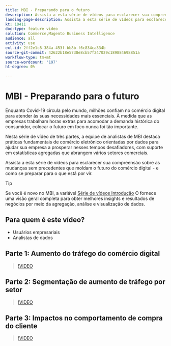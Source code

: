 ```yaml
---
title: MBI - Preparando para o futuro
description: Assista a esta série de vídeos para esclarecer sua compreensão das mudanças sem precedentes que moldam o futuro do comércio digital.
landing-page-description: Assista a esta série de vídeos para esclarecer sua compreensão das mudanças sem precedentes que moldam o futuro do comércio digital.
kt: 10411
doc-type: feature video
solution: Commerce,Magento Business Intelligence
audience: all
activity: use
exl-id: 2ff2e1c8-384a-453f-bb8b-f6c834ca334b
source-git-commit: 42622b18e5738e8cb57f247029c189884698851a
workflow-type: tm+mt
source-wordcount: '197'
ht-degree: 0%

---
```


# MBI - Preparando para o futuro

Enquanto Covid-19 circula pelo mundo, milhões confiam no comércio digital para atender às suas necessidades mais essenciais. À medida que as empresas trabalham horas extras para acomodar a demanda histórica do consumidor, colocar o futuro em foco nunca foi tão importante.

Nesta série de vídeo de três partes, a equipe de analistas de MBI destaca práticas fundamentais de comércio eletrônico orientadas por dados para ajudar sua empresa a prosperar nesses tempos desafiadores, com suporte em estatísticas agregadas que abrangem vários setores comerciais.

Assista a esta série de vídeos para esclarecer sua compreensão sobre as mudanças sem precedentes que moldam o futuro do comércio digital - e como se preparar para o que está por vir.

>[!TIP]
>
>Se você é novo no MBI, a variável [Série de vídeos Introdução](1-overview.md) O fornece uma visão geral completa para obter melhores insights e resultados de negócios por meio da agregação, análise e visualização de dados.

## Para quem é este vídeo?

- Usuários empresariais
- Analistas de dados

## Parte 1: Aumento do tráfego do comércio digital

>[!VIDEO](https://video.tv.adobe.com/v/342498?quality=12&learn=on)

## Parte 2: Segmentação de aumento de tráfego por setor

>[!VIDEO](https://video.tv.adobe.com/v/342499?quality=12&learn=on)

## Parte 3: Impactos no comportamento de compra do cliente

>[!VIDEO](https://video.tv.adobe.com/v/342500?quality=12&learn=on)
